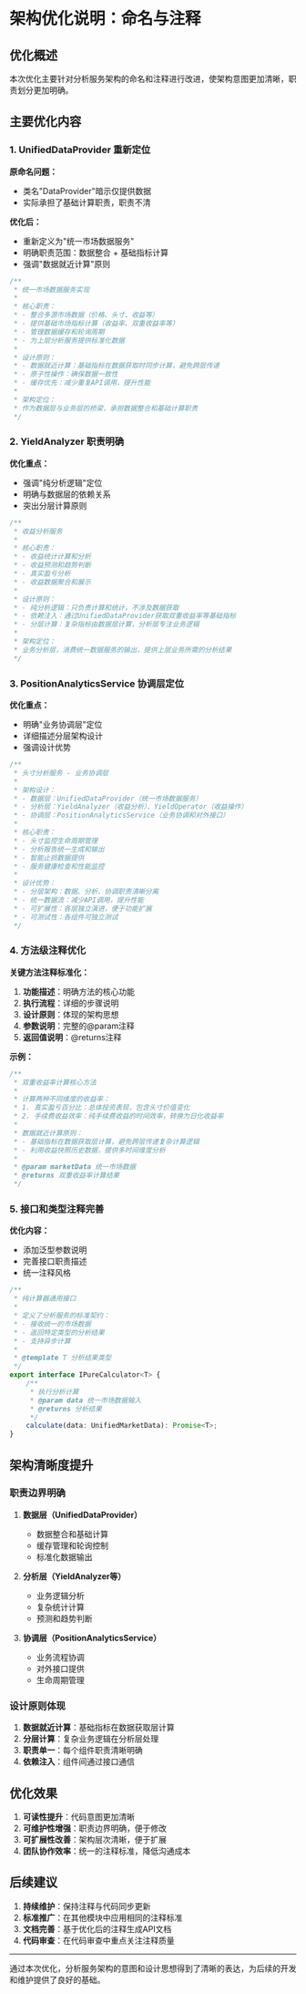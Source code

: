 # 架构优化说明：命名与注释

## 优化概述

本次优化主要针对分析服务架构的命名和注释进行改进，使架构意图更加清晰，职责划分更加明确。

## 主要优化内容

### 1. UnifiedDataProvider 重新定位

**原命名问题：**
- 类名"DataProvider"暗示仅提供数据
- 实际承担了基础计算职责，职责不清

**优化后：**
- 重新定义为"统一市场数据服务"
- 明确职责范围：数据整合 + 基础指标计算
- 强调"数据就近计算"原则

```typescript
/**
 * 统一市场数据服务实现
 * 
 * 核心职责：
 * - 整合多源市场数据（价格、头寸、收益等）
 * - 提供基础市场指标计算（收益率、双重收益率等）
 * - 管理数据缓存和轮询周期
 * - 为上层分析服务提供标准化数据
 * 
 * 设计原则：
 * - 数据就近计算：基础指标在数据获取时同步计算，避免跨层传递
 * - 原子性操作：确保数据一致性
 * - 缓存优先：减少重复API调用，提升性能
 * 
 * 架构定位：
 * 作为数据层与业务层的桥梁，承担数据整合和基础计算职责
 */
```

### 2. YieldAnalyzer 职责明确

**优化重点：**
- 强调"纯分析逻辑"定位
- 明确与数据层的依赖关系
- 突出分层计算原则

```typescript
/**
 * 收益分析服务
 * 
 * 核心职责：
 * - 收益统计计算和分析
 * - 收益预测和趋势判断
 * - 真实盈亏分析
 * - 收益数据聚合和展示
 * 
 * 设计原则：
 * - 纯分析逻辑：只负责计算和统计，不涉及数据获取
 * - 依赖注入：通过UnifiedDataProvider获取双重收益率等基础指标
 * - 分层计算：复杂指标由数据层计算，分析层专注业务逻辑
 * 
 * 架构定位：
 * 业务分析层，消费统一数据服务的输出，提供上层业务所需的分析结果
 */
```

### 3. PositionAnalyticsService 协调层定位

**优化重点：**
- 明确"业务协调层"定位
- 详细描述分层架构设计
- 强调设计优势

```typescript
/**
 * 头寸分析服务 - 业务协调层
 * 
 * 架构设计：
 * - 数据层：UnifiedDataProvider（统一市场数据服务）
 * - 分析层：YieldAnalyzer（收益分析）、YieldOperator（收益操作）
 * - 协调层：PositionAnalyticsService（业务协调和对外接口）
 * 
 * 核心职责：
 * - 头寸监控生命周期管理
 * - 分析报告统一生成和输出
 * - 智能止损数据提供
 * - 服务健康检查和性能监控
 * 
 * 设计优势：
 * - 分层架构：数据、分析、协调职责清晰分离
 * - 统一数据流：减少API调用，提升性能
 * - 可扩展性：各层独立演进，便于功能扩展
 * - 可测试性：各组件可独立测试
 */
```

### 4. 方法级注释优化

**关键方法注释标准化：**

1. **功能描述**：明确方法的核心功能
2. **执行流程**：详细的步骤说明
3. **设计原则**：体现的架构思想
4. **参数说明**：完整的@param注释
5. **返回值说明**：@returns注释

**示例：**
```typescript
/**
 * 双重收益率计算核心方法
 * 
 * 计算两种不同维度的收益率：
 * 1. 真实盈亏百分比：总体投资表现，包含头寸价值变化
 * 2. 手续费收益效率：纯手续费收益的时间效率，转换为日化收益率
 * 
 * 数据就近计算原则：
 * - 基础指标在数据获取层计算，避免跨层传递复杂计算逻辑
 * - 利用收益快照历史数据，提供多时间维度分析
 * 
 * @param marketData 统一市场数据
 * @returns 双重收益率计算结果
 */
```

### 5. 接口和类型注释完善

**优化内容：**
- 添加泛型参数说明
- 完善接口职责描述
- 统一注释风格

```typescript
/**
 * 纯计算器通用接口
 * 
 * 定义了分析服务的标准契约：
 * - 接收统一的市场数据
 * - 返回特定类型的分析结果
 * - 支持异步计算
 * 
 * @template T 分析结果类型
 */
export interface IPureCalculator<T> {
    /**
     * 执行分析计算
     * @param data 统一市场数据输入
     * @returns 分析结果
     */
    calculate(data: UnifiedMarketData): Promise<T>;
}
```

## 架构清晰度提升

### 职责边界明确

1. **数据层（UnifiedDataProvider）**
   - 数据整合和基础计算
   - 缓存管理和轮询控制
   - 标准化数据输出

2. **分析层（YieldAnalyzer等）**
   - 业务逻辑分析
   - 复杂统计计算
   - 预测和趋势判断

3. **协调层（PositionAnalyticsService）**
   - 业务流程协调
   - 对外接口提供
   - 生命周期管理

### 设计原则体现

1. **数据就近计算**：基础指标在数据获取层计算
2. **分层计算**：复杂业务逻辑在分析层处理
3. **职责单一**：每个组件职责清晰明确
4. **依赖注入**：组件间通过接口通信

## 优化效果

1. **可读性提升**：代码意图更加清晰
2. **可维护性增强**：职责边界明确，便于修改
3. **可扩展性改善**：架构层次清晰，便于扩展
4. **团队协作效率**：统一的注释标准，降低沟通成本

## 后续建议

1. **持续维护**：保持注释与代码同步更新
2. **标准推广**：在其他模块中应用相同的注释标准
3. **文档完善**：基于优化后的注释生成API文档
4. **代码审查**：在代码审查中重点关注注释质量

---

通过本次优化，分析服务架构的意图和设计思想得到了清晰的表达，为后续的开发和维护提供了良好的基础。 